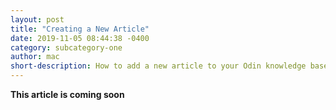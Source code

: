 ```yaml
---
layout: post
title: "Creating a New Article"
date: 2019-11-05 08:44:38 -0400
category: subcategory-one
author: mac
short-description: How to add a new article to your Odin knowledge base
---
```


**This article is coming soon**


